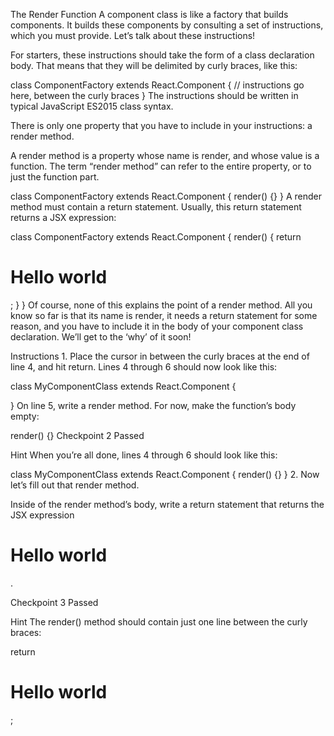 The Render Function
A component class is like a factory that builds components. It builds these components by consulting a set of instructions, which you must provide. Let’s talk about these instructions!

For starters, these instructions should take the form of a class declaration body. That means that they will be delimited by curly braces, like this:

class ComponentFactory extends React.Component {
  // instructions go here, between the curly braces
}
The instructions should be written in typical JavaScript ES2015 class syntax.

There is only one property that you have to include in your instructions: a render method.

A render method is a property whose name is render, and whose value is a function. The term “render method” can refer to the entire property, or to just the function part.

class ComponentFactory extends React.Component {
  render() {}
}
A render method must contain a return statement. Usually, this return statement returns a JSX expression:

class ComponentFactory extends React.Component {
  render() {
    return <h1>Hello world</h1>;
  }
}
Of course, none of this explains the point of a render method. All you know so far is that its name is render, it needs a return statement for some reason, and you have to include it in the body of your component class declaration. We’ll get to the ‘why’ of it soon!

Instructions
1.
Place the cursor in between the curly braces at the end of line 4, and hit return. Lines 4 through 6 should now look like this:

class MyComponentClass extends React.Component {
 
}
On line 5, write a render method. For now, make the function’s body empty:

render() {}
Checkpoint 2 Passed

Hint
When you’re all done, lines 4 through 6 should look like this:

class MyComponentClass extends React.Component {
  render() {}
}
2.
Now let’s fill out that render method.

Inside of the render method’s body, write a return statement that returns the JSX expression <h1>Hello world</h1>.

Checkpoint 3 Passed

Hint
The render() method should contain just one line between the curly braces:

return <h1>Hello world</h1>;
